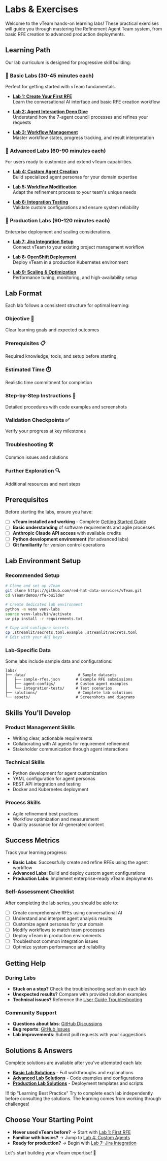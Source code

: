 # Labs & Exercises

Welcome to the vTeam hands-on learning labs! These practical exercises will guide you through mastering the Refinement Agent Team system, from basic RFE creation to advanced production deployments.

## Learning Path

Our lab curriculum is designed for progressive skill building:

### 🎯 Basic Labs (30-45 minutes each)
Perfect for getting started with vTeam fundamentals.

- **[Lab 1: Create Your First RFE](basic/lab-1-first-rfe.md)**  
  Learn the conversational AI interface and basic RFE creation workflow
  
- **[Lab 2: Agent Interaction Deep Dive](basic/lab-2-agent-interaction.md)**  
  Understand how the 7-agent council processes and refines your requests
  
- **[Lab 3: Workflow Management](basic/lab-3-workflow-basics.md)**  
  Master workflow states, progress tracking, and result interpretation

### 🔧 Advanced Labs (60-90 minutes each)  
For users ready to customize and extend vTeam capabilities.

- **[Lab 4: Custom Agent Creation](advanced/lab-4-custom-agents.md)**  
  Build specialized agent personas for your domain expertise
  
- **[Lab 5: Workflow Modification](advanced/lab-5-workflow-modification.md)**  
  Adapt the refinement process to your team's unique needs
  
- **[Lab 6: Integration Testing](advanced/lab-6-integration-testing.md)**  
  Validate custom configurations and ensure system reliability

### 🚀 Production Labs (90-120 minutes each)
Enterprise deployment and scaling considerations.

- **[Lab 7: Jira Integration Setup](production/lab-7-jira-integration.md)**  
  Connect vTeam to your existing project management workflow
  
- **[Lab 8: OpenShift Deployment](production/lab-8-openshift-deployment.md)**  
  Deploy vTeam in a production Kubernetes environment
  
- **[Lab 9: Scaling & Optimization](production/lab-9-scaling-optimization.md)**  
  Performance tuning, monitoring, and high-availability setup

## Lab Format

Each lab follows a consistent structure for optimal learning:

### **Objective** 🎯
Clear learning goals and expected outcomes

### **Prerequisites** 📋
Required knowledge, tools, and setup before starting

### **Estimated Time** ⏱️
Realistic time commitment for completion

### **Step-by-Step Instructions** 📝
Detailed procedures with code examples and screenshots

### **Validation Checkpoints** ✅
Verify your progress at key milestones

### **Troubleshooting** 🛠️
Common issues and solutions

### **Further Exploration** 🔍
Additional resources and next steps

## Prerequisites

Before starting the labs, ensure you have:

- [ ] **vTeam installed and working** - Complete [Getting Started Guide](../user-guide/getting-started.md)
- [ ] **Basic understanding** of software requirements and agile processes
- [ ] **Anthropic Claude API access** with available credits
- [ ] **Python development environment** (for advanced labs)
- [ ] **Git familiarity** for version control operations

## Lab Environment Setup

### Recommended Setup

```bash
# Clone and set up vTeam
git clone https://github.com/red-hat-data-services/vTeam.git
cd vTeam/demos/rfe-builder

# Create dedicated lab environment
python -m venv venv-labs
source venv-labs/bin/activate
uv pip install -r requirements.txt

# Copy and configure secrets
cp .streamlit/secrets.toml.example .streamlit/secrets.toml
# Edit with your API keys
```

### Lab-Specific Data

Some labs include sample data and configurations:

```
labs/
├── data/                       # Sample datasets
│   ├── sample-rfes.json       # Example RFE submissions
│   ├── agent-configs/         # Custom agent examples
│   └── integration-tests/     # Test scenarios
├── solutions/                  # Complete lab solutions
└── assets/                    # Screenshots and diagrams
```

## Skills You'll Develop

### **Product Management Skills**
- Writing clear, actionable requirements
- Collaborating with AI agents for requirement refinement
- Stakeholder communication through agent interactions

### **Technical Skills**
- Python development for agent customization
- YAML configuration for agent personas
- REST API integration and testing
- Docker and Kubernetes deployment

### **Process Skills**
- Agile refinement best practices
- Workflow optimization and measurement
- Quality assurance for AI-generated content

## Success Metrics

Track your learning progress:

- **Basic Labs**: Successfully create and refine RFEs using the agent workflow
- **Advanced Labs**: Build and deploy custom agent configurations  
- **Production Labs**: Implement enterprise-ready vTeam deployments

### Self-Assessment Checklist

After completing the lab series, you should be able to:

- [ ] Create comprehensive RFEs using conversational AI
- [ ] Understand and interpret agent analysis results
- [ ] Customize agent personas for your domain
- [ ] Modify workflows to match team processes
- [ ] Deploy vTeam in production environments
- [ ] Troubleshoot common integration issues
- [ ] Optimize system performance and reliability

## Getting Help

### During Labs

- **Stuck on a step?** Check the troubleshooting section in each lab
- **Unexpected results?** Compare with provided solution examples
- **Technical issues?** Reference the [User Guide Troubleshooting](../user-guide/troubleshooting.md)

### Community Support

- **Questions about labs**: [GitHub Discussions](https://github.com/red-hat-data-services/vTeam/discussions)
- **Bug reports**: [GitHub Issues](https://github.com/red-hat-data-services/vTeam/issues)
- **Lab improvements**: Submit pull requests with your suggestions

## Solutions & Answers

Complete solutions are available after you've attempted each lab:

- **[Basic Lab Solutions](solutions/solutions-basic.md)** - Full walkthroughs and explanations
- **[Advanced Lab Solutions](solutions/solutions-advanced.md)** - Code examples and configurations  
- **[Production Lab Solutions](solutions/solutions-production.md)** - Deployment templates and scripts

!!! tip "Learning Best Practice"
    Try to complete each lab independently before consulting the solutions. The learning comes from working through challenges!

## Choose Your Starting Point

- **Never used vTeam before?** → Start with [Lab 1: First RFE](basic/lab-1-first-rfe.md)
- **Familiar with basics?** → Jump to [Lab 4: Custom Agents](advanced/lab-4-custom-agents.md)
- **Ready for production?** → Begin with [Lab 7: Jira Integration](production/lab-7-jira-integration.md)

Let's start building your vTeam expertise! 🚀